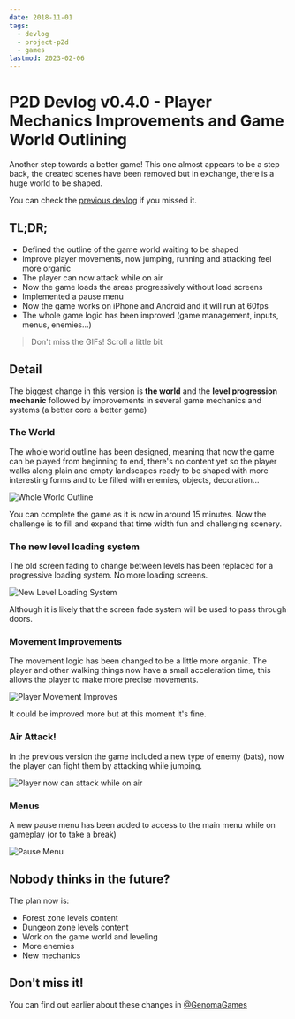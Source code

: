 ```yaml
---
date: 2018-11-01
tags:
  - devlog
  - project-p2d
  - games
lastmod: 2023-02-06
---
```


# P2D Devlog v0.4.0 - Player Mechanics Improvements and Game World Outlining

Another step towards a better game! This one almost appears to be a step back, the created scenes have been removed but in exchange, there is a huge world to be shaped.

You can check the [previous devlog](../09/p2d-devlog-v0-3-0-enemies-and-new-location/) if you missed it.

## TL;DR;

- Defined the outline of the game world waiting to be shaped
- Improve player movements, now jumping, running and attacking feel more organic
- The player can now attack while on air
- Now the game loads the areas progressively without load screens
- Implemented a pause menu
- Now the game works on iPhone and Android and it will run at 60fps
- The whole game logic has been improved (game management, inputs, menus, enemies...)

> Don't miss the GIFs! Scroll a little bit

## Detail

The biggest change in this version is **the world** and the **level progression mechanic** followed by improvements in several game mechanics and systems (a better core a better game)

### The World

The whole world outline has been designed, meaning that now the game can be played from beginning to end, there's no content yet so the player walks along plain and empty landscapes ready to be shaped with more interesting forms and to be filled with enemies, objects, decoration...

![Whole World Outline](https://i.imgur.com/sBa4xAd.gif)

You can complete the game as it is now in around 15 minutes. Now the challenge is to fill and expand that time width fun and challenging scenery.

### The new level loading system

The old screen fading to change between levels has been replaced for a progressive loading system. No more loading screens.

![New Level Loading System](https://i.imgur.com/lYso4er.gif)

Although it is likely that the screen fade system will be used to pass through doors.

### Movement Improvements

The movement logic has been changed to be a little more organic. The player and other walking things now have a small acceleration time, this allows the player to make more precise movements.

![Player Movement Improves](https://i.imgur.com/IDUkZBE.gif)

It could be improved more but at this moment it's fine.

### Air Attack!

In the previous version the game included a new type of enemy (bats), now the player can fight them by attacking while jumping.

![Player now can attack while on air](https://i.imgur.com/iKHQIBl.gif)

### Menus

A new pause menu has been added to access to the main menu while on gameplay (or to take a break)

![Pause Menu](https://i.imgur.com/5rpZXGp.gif)

## Nobody thinks in the future?

The plan now is:

- Forest zone levels content
- Dungeon zone levels content
- Work on the game world and leveling
- More enemies
- New mechanics

## Don't miss it!

You can find out earlier about these changes in [@GenomaGames](https://twitter.com/GenomaGames)
